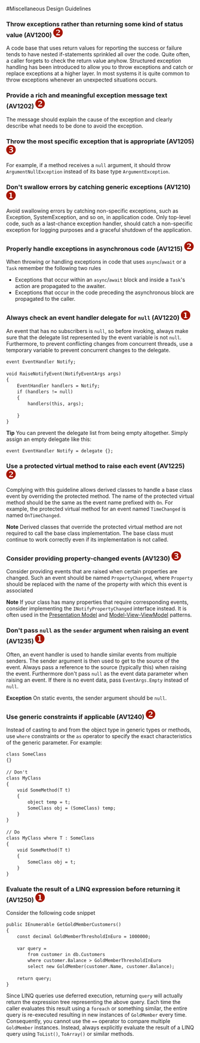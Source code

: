 <!--
NOTE: Requires Markdown Extra. See http://michelf.ca/projects/php-markdown/extra/
 --> 

#Miscellaneous Design Guidelines

### Throw exceptions rather than returning some kind of status value (AV1200) ![](images/2.png)

A code base that uses return values for reporting the success or failure tends to have nested if-statements sprinkled all over the code. Quite often, a caller forgets to check the return value anyhow. Structured exception handling has been introduced to allow you to throw exceptions and catch or replace exceptions at a higher layer. In most systems it is quite common to throw exceptions whenever an unexpected situations occurs.

### Provide a rich and meaningful exception message text (AV1202) ![](images/2.png)

The message should explain the cause of the exception and clearly describe what needs to be done to avoid the exception.

### Throw the most specific exception that is appropriate (AV1205) ![](images/3.png)

For example, if a method receives a `null` argument, it should throw `ArgumentNullException` instead of its base type `ArgumentException`.

### Don't swallow errors by catching generic exceptions  (AV1210) ![](images/1.png)

Avoid swallowing errors by catching non-specific exceptions, such as Exception, SystemException, and so on, in application code. Only top-level code, such as a last-chance exception handler, should catch a non-specific exception for logging purposes and a graceful shutdown of the application.

### Properly handle exceptions in asynchronous code (AV1215) ![](images/2.png)
When throwing or handling exceptions in code that uses `async`/`await` or a `Task` remember the following two rules

- Exceptions that occur within an `async`/`await` block and inside a `Task`'s action are propagated to the awaiter.
- Exceptions that occur in the code preceding the asynchronous block are propagated to the caller.

### Always check an event handler delegate for `null` (AV1220) ![](images/1.png)

An event that has no subscribers is `null`, so before invoking, always make sure that the delegate list represented by the event variable is not `null`. Furthermore, to prevent conflicting changes from concurrent threads, use a temporary variable to prevent concurrent changes to the delegate.

	event EventHandler Notify;
	
	void RaiseNotifyEvent(NotifyEventArgs args)  
	{
		EventHandler handlers = Notify;  
		if (handlers != null)  
		{  
		    handlers(this, args); 
		
		}
	}

**Tip** You can prevent the delegate list from being empty altogether. Simply assign an empty delegate like this:

	event EventHandler Notify = delegate {};

### Use a protected virtual method to raise each event (AV1225) ![](images/2.png)
Complying with this guideline allows derived classes to handle a base class event by overriding the protected method. The name of the protected virtual method should be the same as the event name prefixed with `On`. For example, the protected virtual method for an event named `TimeChanged` is named `OnTimeChanged`.

**Note** Derived classes that override the protected virtual method are not required to call the base class implementation. The base class must continue to work correctly even if its implementation is not called.

### Consider providing property-changed events (AV1230) ![](images/3.png)
Consider providing events that are raised when certain properties are changed. Such an event should be named `PropertyChanged`, where `Property` should be replaced with the name of the property with which this event is associated

**Note** If your class has many properties that require corresponding events, consider implementing the `INotifyPropertyChanged` interface instead. It is often used in the [Presentation Model](http://martinfowler.com/eaaDev/PresentationModel.html) and [Model-View-ViewModel](http://msdn.microsoft.com/en-us/magazine/dd419663.aspx) patterns.

### Don't pass `null` as the `sender` argument when raising an event  (AV1235) ![](images/1.png)

Often, an event handler is used to handle similar events from multiple senders. The sender argument is then used to get to the source of the event. Always pass a reference to the source (typically this) when raising the event. Furthermore don't pass `null` as the event data parameter when raising an event. If there is no event data, pass `EventArgs.Empty` instead of `null`.

**Exception** On static events, the sender argument should be `null`.

### Use generic constraints if applicable (AV1240) ![](images/2.png)
Instead of casting to and from the object type in generic types or methods, use `where` constraints or the `as` operator to specify the exact characteristics of the generic parameter. For example:

	class SomeClass  
	{}
	
	// Don't  
	class MyClass  
	{
		void SomeMethod(T t)  
		{  
			object temp = t;  
			SomeClass obj = (SomeClass) temp;  
		}  
	}
	
	// Do  
	class MyClass where T : SomeClass  
	{
		void SomeMethod(T t)  
		{  
			SomeClass obj = t;  
		}  
	}

### Evaluate the result of a LINQ expression before returning it  (AV1250) ![](images/1.png)

Consider the following code snippet
	
	public IEnumerable GetGoldMemberCustomers()
	{
		const decimal GoldMemberThresholdInEuro = 1000000;
		
		var query = 
			from customer in db.Customers
			where customer.Balance > GoldMemberThresholdInEuro
			select new GoldMember(customer.Name, customer.Balance);
		
		return query;  
	}

Since LINQ queries use deferred execution, returning `query` will actually return the expression tree representing the above query. Each time the caller evaluates this result using a `foreach` or something similar, the entire query is re-executed resulting in new instances of `GoldMember` every time. Consequently, you cannot use the `==` operator to compare multiple `GoldMember` instances. Instead, always explicitly evaluate the result of a LINQ query using `ToList()`, `ToArray()` or similar methods.
